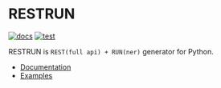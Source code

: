 # RESTRUN

<!-- --8<-- [start:badges] -->

[![docs](https://github.com/yassun7010/restrun/actions/workflows/publish-mkdocs.yml/badge.svg)](https://yassun7010.github.io/restrun/)
[![test](https://github.com/yassun7010/restrun/actions/workflows/test-suite.yml/badge.svg)](https://github.com/yassun7010/restrun/actions)

<!-- --8<-- [end:badges] -->

RESTRUN is `REST(full api) + RUN(ner)` generator for Python.

- [Documentation](https://yassun7010.github.io/restrun/)
- [Examples](https://github.com/yassun7010/restrun/tree/main/examples)
